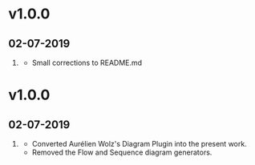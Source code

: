 # v1.0.0
## 02-07-2019

1. [](#improved)
    * Small corrections to README.md

# v1.0.0
## 02-07-2019

1. [](#new)
    * Converted Aurélien Wolz's Diagram Plugin into the present work.
    * Removed the Flow and Sequence diagram generators.
